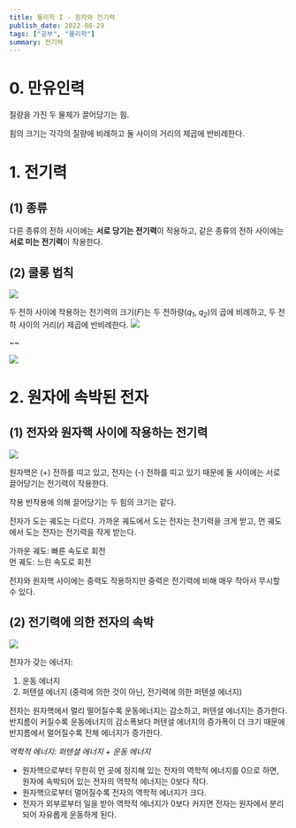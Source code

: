 ```yaml
---
title: 물리학 I - 원자와 전기력
publish_date: 2022-08-29
tags: ["공부", "물리학"]
summary: 전기력
---
```



# 0. 만유인력
질량을 가진 두 물체가 끌어당기는 힘.

힘의 크기는 각각의 질량에 비례하고 둘 사이의 거리의 제곱에 반비례한다.

# 1. 전기력
## (1) 종류
다른 종류의 전하 사이에는 **서로 당기는 전기력**이 작용하고, 같은 종류의 전하 사이에는 **서로 미는 전기력**이 작용한다.

## (2) 쿨롱 법칙
![](https://i.imgur.com/Da1ppcm.png)

두 전하 사이에 작용하는 전기력의 크기(_F_)는 두 전하량(_q<sub>1</sub>_, _q<sub>2</sub>_)의 곱에 비례하고, 두 전하 사이의 거리(_r_) 제곱에 반비례한다.
![](https://i.imgur.com/ziT7qoX.png)

~~

![](https://i.imgur.com/ffudvkN.png)


# 2. 원자에 속박된 전자
## (1) 전자와 원자핵 사이에 작용하는 전기력
![](https://i.imgur.com/A5k0VGO.png)

원자핵은 (+) 전하를 띠고 있고, 전자는 (-) 전하를 띠고 있기 때문에 둘 사이에는 서로 끌어당기는 전기력이 작용한다.

작용 반작용에 의해 끌어당기는 두 힘의 크기는 같다.

전자가 도는 궤도는 다르다.
가까운 궤도에서 도는 전자는 전기력을 크게 받고, 먼 궤도에서 도는 전자는 전기력을 작게 받는다.

가까운 궤도: 빠른 속도로 회전  
먼 궤도: 느린 속도로 회전


전자와 원자핵 사이에는 중력도 작용하지만 중력은 전기력에 비해 매우 작아서 무시할 수 있다.

## (2) 전기력에 의한 전자의 속박
![](https://i.imgur.com/cTTzdAy.png)

전자가 갖는 에너지:  
1. 운동 에너지
2. 퍼텐셜 에너지 (중력에 의한 것이 아닌, 전기력에 의한 퍼텐셜 에너지)

전자는 원자핵에서 멀리 떨어질수록 운동에너지는 감소하고, 퍼텐셜 에너지는 증가한다.  
반지름이 커질수록 운동에너지의 감소폭보다 퍼텐셜 에너지의 증가폭이 더 크기 때문에 반지름에서 멀어질수록 전체 에너지가 증가한다.

_역학적 에너지: 퍼텐셜 에너지 + 운동 에너지_

* 원자핵으로부터 무한히 먼 곳에 정지해 있는 전자의 역학적 에너지를 0으로 하면, 원자에 속박되어 있는 전자의 역학적 에너지는 0보다 작다.  
* 원자핵으로부터 멀어질수록 전자의 역학적 에너지가 크다.  
* 전자가 외부로부터 일을 받아 역학적 에너지가 0보다 커지면 전자는 원자에서 분리되어 자유롭게 운동하게 된다.  
